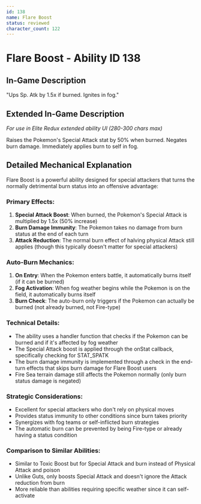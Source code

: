 ```yaml
---
id: 138
name: Flare Boost
status: reviewed
character_count: 122
---
```


# Flare Boost - Ability ID 138

## In-Game Description
"Ups Sp. Atk by 1.5x if burned. Ignites in fog."

## Extended In-Game Description
*For use in Elite Redux extended ability UI (280-300 chars max)*

Raises the Pokemon's Special Attack stat by 50% when burned. Negates burn damage. Immediately applies burn to self in fog. 

## Detailed Mechanical Explanation

Flare Boost is a powerful ability designed for special attackers that turns the normally detrimental burn status into an offensive advantage:

### Primary Effects:
1. **Special Attack Boost**: When burned, the Pokemon's Special Attack is multiplied by 1.5x (50% increase)
2. **Burn Damage Immunity**: The Pokemon takes no damage from burn status at the end of each turn
3. **Attack Reduction**: The normal burn effect of halving physical Attack still applies (though this typically doesn't matter for special attackers)

### Auto-Burn Mechanics:
1. **On Entry**: When the Pokemon enters battle, it automatically burns itself (if it can be burned)
2. **Fog Activation**: When fog weather begins while the Pokemon is on the field, it automatically burns itself
3. **Burn Check**: The auto-burn only triggers if the Pokemon can actually be burned (not already burned, not Fire-type)

### Technical Details:
- The ability uses a handler function that checks if the Pokemon can be burned and if it's affected by fog weather
- The Special Attack boost is applied through the onStat callback, specifically checking for STAT_SPATK
- The burn damage immunity is implemented through a check in the end-turn effects that skips burn damage for Flare Boost users
- Fire Sea terrain damage still affects the Pokemon normally (only burn status damage is negated)

### Strategic Considerations:
- Excellent for special attackers who don't rely on physical moves
- Provides status immunity to other conditions since burn takes priority
- Synergizes with fog teams or self-inflicted burn strategies
- The automatic burn can be prevented by being Fire-type or already having a status condition

### Comparison to Similar Abilities:
- Similar to Toxic Boost but for Special Attack and burn instead of Physical Attack and poison
- Unlike Guts, only boosts Special Attack and doesn't ignore the Attack reduction from burn
- More reliable than abilities requiring specific weather since it can self-activate